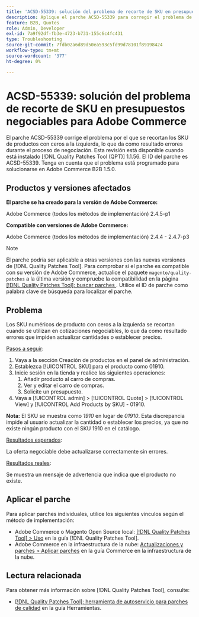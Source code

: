```yaml
---
title: 'ACSD-55339: solución del problema de recorte de SKU en presupuestos negociables para Adobe Commerce'
description: Aplique el parche ACSD-55339 para corregir el problema de Adobe Commerce en el que se recortan los SKU de productos con ceros a la izquierda, lo que provoca errores de negociación.
feature: B2B, Quotes
role: Admin, Developer
exl-id: 7a9f92df-fb3e-4723-b731-155c6c4fc431
type: Troubleshooting
source-git-commit: 7fdb02a6d89d50ea593c5fd99d78101f89198424
workflow-type: tm+mt
source-wordcount: '377'
ht-degree: 0%

---
```


# ACSD-55339: solución del problema de recorte de SKU en presupuestos negociables para Adobe Commerce

El parche ACSD-55339 corrige el problema por el que se recortan los SKU de productos con ceros a la izquierda, lo que da como resultado errores durante el proceso de negociación. Esta revisión está disponible cuando está instalado [!DNL Quality Patches Tool (QPT)] 1.1.56. El ID del parche es ACSD-55339. Tenga en cuenta que el problema está programado para solucionarse en Adobe Commerce B2B 1.5.0.

## Productos y versiones afectados

**El parche se ha creado para la versión de Adobe Commerce:**

Adobe Commerce (todos los métodos de implementación) 2.4.5-p1

**Compatible con versiones de Adobe Commerce:**

Adobe Commerce (todos los métodos de implementación) 2.4.4 - 2.4.7-p3

>[!NOTE]
>
>El parche podría ser aplicable a otras versiones con las nuevas versiones de [!DNL Quality Patches Tool]. Para comprobar si el parche es compatible con su versión de Adobe Commerce, actualice el paquete `magento/quality-patches` a la última versión y compruebe la compatibilidad en la página [[!DNL Quality Patches Tool]: buscar parches &#x200B;](https://experienceleague.adobe.com/tools/commerce-quality-patches/index.html?lang=es). Utilice el ID de parche como palabra clave de búsqueda para localizar el parche.

## Problema

Los SKU numéricos de producto con ceros a la izquierda se recortan cuando se utilizan en cotizaciones negociables, lo que da como resultado errores que impiden actualizar cantidades o establecer precios.

<u>Pasos a seguir</u>:

1. Vaya a la sección Creación de productos en el panel de administración.
1. Establezca [!UICONTROL SKU] para el producto como 01910.
1. Inicie sesión en la tienda y realice las siguientes operaciones:
   1. Añadir producto al carro de compras.
   1. Ver y editar el carro de compras.
   1. Solicite un presupuesto.
1. Vaya a [!UICONTROL admin] > [!UICONTROL Quote] > [!UICONTROL View] y [!UICONTROL Add Products by SKU] - 01910.

**Nota:** El SKU se muestra como *1910* en lugar de *01910*. Esta discrepancia impide al usuario actualizar la cantidad o establecer los precios, ya que no existe ningún producto con el SKU 1910 en el catálogo.

<u>Resultados esperados</u>:

La oferta negociable debe actualizarse correctamente sin errores.

<u>Resultados reales</u>:

Se muestra un mensaje de advertencia que indica que el producto no existe.

## Aplicar el parche

Para aplicar parches individuales, utilice los siguientes vínculos según el método de implementación:

* Adobe Commerce o Magento Open Source local: [[!DNL Quality Patches Tool] > Uso](/help/tools/quality-patches-tool/usage.md) en la guía [!DNL Quality Patches Tool].
* Adobe Commerce en la infraestructura de la nube: [Actualizaciones y parches > Aplicar parches](https://experienceleague.adobe.com/docs/commerce-cloud-service/user-guide/develop/upgrade/apply-patches.html?lang=es) en la guía Commerce en la infraestructura de la nube.


## Lectura relacionada

Para obtener más información sobre [!DNL Quality Patches Tool], consulte:

* [[!DNL Quality Patches Tool]: herramienta de autoservicio para parches de calidad](/help/tools/quality-patches-tool/quality-patches-tool-to-self-serve-quality-patches.md) en la guía Herramientas.

